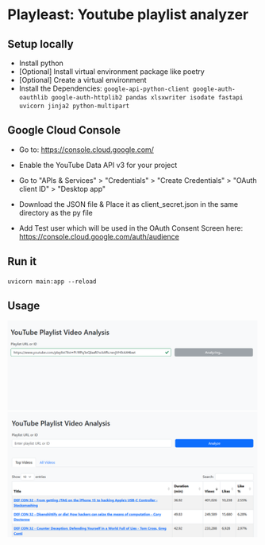 # Playleast: Youtube playlist analyzer

## Setup locally
- Install python 
- [Optional] Install virtual environment package like poetry
- [Optional] Create a virtual environment
- Install the Dependencies: `google-api-python-client google-auth-oauthlib google-auth-httplib2 pandas xlsxwriter isodate fastapi uvicorn jinja2 python-multipart`

## Google Cloud Console
- Go to: https://console.cloud.google.com/

- Enable the YouTube Data API v3 for your project

- Go to "APIs & Services" > "Credentials" > "Create Credentials" > "OAuth client ID" >  "Desktop app"

- Download the JSON file & Place it as client_secret.json in the same directory as the py file

- Add Test user which will be used in the OAuth Consent Screen here: https://console.cloud.google.com/auth/audience

## Run it
`uvicorn main:app --reload`

## Usage
<img src="homepage1.png" width="600">

<img src="homepage2.png" width="600">
